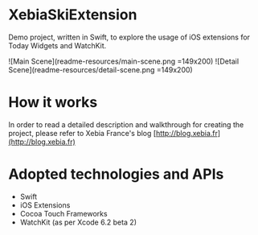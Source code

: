 XebiaSkiExtension
=================

Demo project, written in Swift, to explore the usage of iOS extensions for Today Widgets and WatchKit.

![Main Scene](readme-resources/main-scene.png =149x200)
![Detail Scene](readme-resources/detail-scene.png =149x200)

# How it works

In order to read a detailed description and walkthrough for creating the project, please refer to Xebia France's blog [http://blog.xebia.fr](http://blog.xebia.fr)

# Adopted technologies and APIs

- Swift
- iOS Extensions
- Cocoa Touch Frameworks
- WatchKit (as per Xcode 6.2 beta 2)
